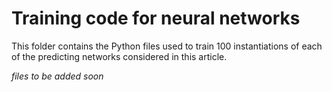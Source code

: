 # Training code for neural networks

This folder contains the Python files used to train 100 instantiations of each of the predicting networks considered in this article.

_files to be added soon_